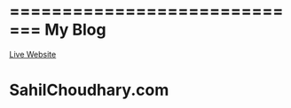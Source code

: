 =============================
My Blog
=============================

[Live Website](http://sahilchoudhary977.github.io)
# SahilChoudhary.com
